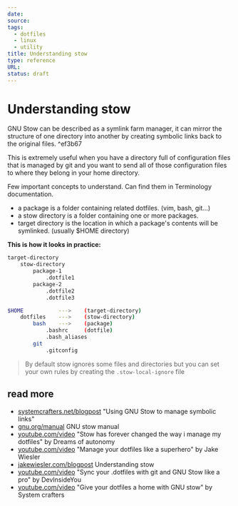 ```yaml
---
date: 
source: 
tags:
  - dotfiles
  - linux
  - utility
title: Understanding stow
type: reference
URL: 
status: draft
---
```


# Understanding stow

GNU Stow can be described as a symlink farm manager, it can mirror the structure of one directory into another by creating symbolic links back to the original files. ^ef3b67

This is extremely useful when you have a directory full of configuration files that is managed by git and you want to send all of those configuration files to where they belong in your home directory.

Few important concepts to understand. Can find them in Terminology documentation.

- a package is a folder containing related dotfiles. (vim, bash, git...)
- a stow directory is a folder containing one or more packages.
- target directory is the location in which a package's contents will be symlinked. (usually $HOME directory)

**This is how it looks in practice:**

```sh
target-directory
    stow-directory
        package-1
            .dotfile1
        package-2
            .dotfile2
            .dotfile3

$HOME           --->    (target-directory)
    dotfiles    --->    (stow-directory)
        bash    --->    (package)
            .bashrc     (dotfile)
            .bash_aliases
        git
            .gitconfig
```

>By default stow ignores some files and directories but you can set your own rules by creating the `.stow-local-ignore` file

## read more

- [systemcrafters.net/blogpost](https://systemcrafters.net/managing-your-dotfiles/using-gnu-stow/) "Using GNU Stow to manage symbolic links"
- [gnu.org/manual](https://www.gnu.org/software/stow/manual/) GNU stow manual
- [youtube.com/video](https://www.youtube.com/watch?v=y6XCebnB9gs) "Stow has forever changed the way i manage my dotfiles" by Dreams of autonomy
- [youtube.com/video](https://www.youtube.com/watch?v=FHuwzbpTTo0) "Manage your dotfiles like a superhero" by Jake Wiesler
- [jakewiesler.com/blogpost](https://www.jakewiesler.com/blog/managing-dotfiles) Understanding stow
- [youtube.com/video](https://www.youtube.com/watch?v=CFzEuBGPPPg) "Sync your .dotfiles with git and GNU Stow like a pro" by DevInsideYou
- [youtube.com/video](https://www.youtube.com/watch?v=CxAT1u8G7is) "Give your dotfiles a home with GNU stow" by System crafters
